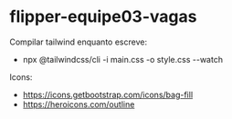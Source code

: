 # flipper-equipe03-vagas

Compilar tailwind enquanto escreve:

- npx @tailwindcss/cli -i main.css -o style.css --watch

Icons:

- https://icons.getbootstrap.com/icons/bag-fill
- https://heroicons.com/outline
